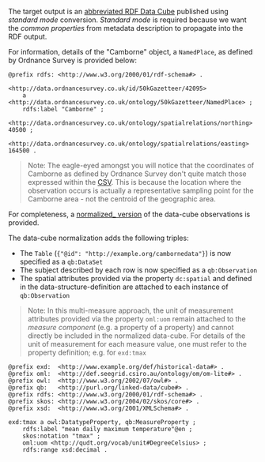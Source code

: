 The target output is an [abbreviated RDF Data Cube](cambornedata-standard-qbAbbr.ttl) published using _standard mode_ conversion. _Standard mode_ is required because we want the _common properties_ from metadata description to propagate into the RDF output.

For information, details of the "Camborne" object, a `NamedPlace`, as defined by Ordnance Survey is provided below:

```
@prefix rdfs: <http://www.w3.org/2000/01/rdf-schema#> .

<http://data.ordnancesurvey.co.uk/id/50kGazetteer/42095> 
    a <http://data.ordnancesurvey.co.uk/ontology/50kGazetteer/NamedPlace> ;
    rdfs:label "Camborne" ;
    <http://data.ordnancesurvey.co.uk/ontology/spatialrelations/northing> 40500 ;
    <http://data.ordnancesurvey.co.uk/ontology/spatialrelations/easting> 164500 .
``` 

> Note: The eagle-eyed amongst you will notice that the coordinates of Camborne as defined by Ordnance Survey don't quite match those expressed within the [CSV](../source/cambornedata.csv). This is because the location where the observation occurs is actually a representative sampling point for the Camborne area - not the centroid of the geographic area.

For completeness, a [normalized_ version](cambornedata-standard-qbAbbr.ttl) of the data-cube observations is provided.

The data-cube normalization adds the following triples:
- The `Table` (`{"@id": "http://example.org/cambornedata"}`) is now specified as a `qb:DataSet`
- The subject described by each row is now specified as a `qb:Observation`
- The spatial attributes provided via the property `dc:spatial` and defined in the data-structure-definition are attached to each instance of `qb:Observation`

> Note: In this multi-measure approach, the unit of measurement attributes provided via the property `oml:uom` remain attached to the _measure component_ (e.g. a property of a property) and cannot directly be included in the normalized data-cube. For details of the unit of measurement for each measure value, one must refer to the property definition; e.g. for `exd:tmax`

```
@prefix exd:  <http://www.example.org/def/historical-data#> .
@prefix oml:  <http://def.seegrid.csiro.au/ontology/om/om-lite#> .
@prefix owl:  <http://www.w3.org/2002/07/owl#> .
@prefix qb:   <http://purl.org/linked-data/cube#> .
@prefix rdfs: <http://www.w3.org/2000/01/rdf-schema#> .
@prefix skos: <http://www.w3.org/2004/02/skos/core#> .
@prefix xsd:  <http://www.w3.org/2001/XMLSchema#> .

exd:tmax a owl:DatatypeProperty, qb:MeasureProperty ;
	rdfs:label "mean daily maximum temperature"@en ;
	skos:notation "tmax" ;
	oml:uom <http://qudt.org/vocab/unit#DegreeCelsius> ;
	rdfs:range xsd:decimal .
```

